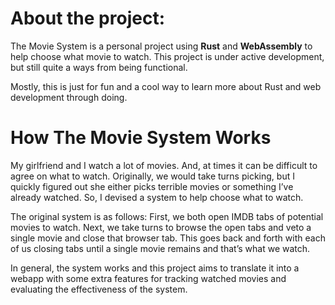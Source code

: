 # About the project:

The Movie System is a personal project using **Rust** and **WebAssembly** to help choose what movie to watch. This project is under active development, but still quite a ways from being functional.

Mostly, this is just for fun and a cool way to learn more about Rust and web development through doing.

# How The Movie System Works
My girlfriend and I watch a lot of movies. And, at times it can be difficult to agree on what to watch. Originally, we would take turns picking, but I quickly figured out she either picks terrible movies or something I’ve already watched. So, I devised a system to help choose what to watch.

The original system is as follows:  First, we both open IMDB tabs of potential movies to watch. Next, we take turns to browse the open tabs and veto a single movie and close that browser tab. This goes back and forth with each of us closing tabs until a single movie remains and that’s what we watch.

In general, the system works and this project aims to translate it into a webapp with some extra features for tracking watched movies and evaluating the effectiveness of the system.
